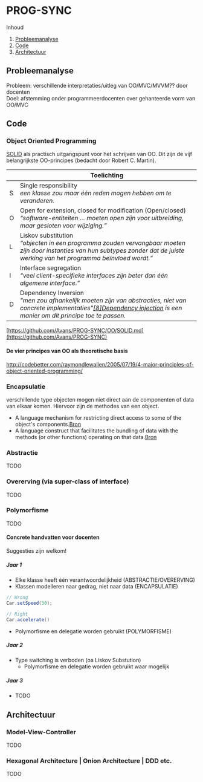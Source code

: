 # PROG-SYNC

Inhoud
1. [Probleemanalyse](#Probleemanalyse)
2. [Code](#Code)
3. [Architectuur](#Architectuur)

## Probleemanalyse

Probleem: verschillende interpretaties/uitleg van OO/MVC/MVVM?? door docenten
<br>Doel: afstemming onder programmeerdocenten over gehanteerde vorm van OO/MVC

## Code

### Object Oriented Programming

[SOLID](https://nl.wikipedia.org/wiki/SOLID) als practisch uitgangspunt voor het schrijven van OO. Dit zijn de vijf belangrijkste OO-principes (bedacht door Robert C. Martin).

|   | Toelichting
|---|-------------------------------------------------------------------------------------------------------------------------------------------------------------------------
| S | Single responsibility<br>_een klasse zou maar één reden mogen hebben om te veranderen._
| O | Open for extension, closed for modification (Open/closed)<br>_“software-entiteiten … moeten open zijn voor uitbreiding, maar gesloten voor wijziging.”_
| L | Liskov substitution<br>_“objecten in een programma zouden vervangbaar moeten zijn door instanties van hun subtypes zonder dat de juiste werking van het programma beïnvloed wordt.”_
| I | Interface segregation<br>_“veel client-specifieke interfaces zijn beter dan één algemene interface.”_
| D | Dependency Inversion<br>_"men zou afhankelijk moeten zijn van abstracties, niet van concrete implementaties"[[8]](https://nl.wikipedia.org/wiki/SOLID#cite_note-martin-design-principles-8)[Dependency injection](https://nl.wikipedia.org/wiki/Dependency_injection) is een manier om dit principe toe te passen._

[https://github.com/Avans/PROG-SYNC/OO/SOLID.md](https://github.com/Avans/PROG-SYNC)


#### De vier principes van OO als theoretische basis
http://codebetter.com/raymondlewallen/2005/07/19/4-major-principles-of-object-oriented-programming/

### Encapsulatie

verschillende type objecten mogen niet direct aan de componenten of data van elkaar komen. Hiervoor zijn de methodes van een object.
- A language mechanism for restricting direct access to some of the object's components.[Bron](https://en.wikipedia.org/wiki/Encapsulation_(computer_programming))
- A language construct that facilitates the bundling of data with the methods (or other functions) operating on that data.[Bron](https://en.wikipedia.org/wiki/Encapsulation_(computer_programming))

### Abstractie
TODO

### Overerving (via super-class of interface)
TODO

### Polymorfisme
TODO

#### Concrete handvatten voor docenten

Suggesties zijn welkom!

##### Jaar 1
- Elke klasse heeft één verantwoordelijkheid (ABSTRACTIE/OVERERVING)
- Klassen modelleren naar gedrag, niet naar data (ENCAPSULATIE)
```Java
// Wrong
Car.setSpeed(30);

// Right
Car.accelerate()
```
- Polymorfisme en delegatie worden gebruikt (POLYMORFISME)

##### Jaar 2
- Type switching is verboden (oa Liskov Substution)
  - Polymorfisme en delegatie worden gebruikt waar mogelijk

##### Jaar 3
- TODO

## Architectuur

### Model-View-Controller
TODO

### Hexagonal Architecture | Onion Architecture | DDD etc.
TODO
